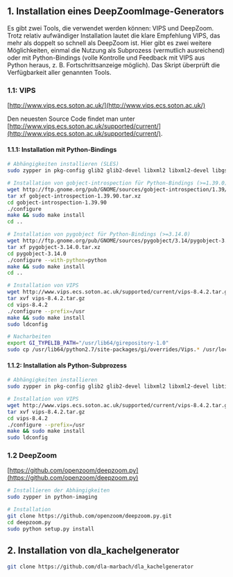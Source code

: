 ## 1. Installation eines DeepZoomImage-Generators

Es gibt zwei Tools, die verwendet werden können: VIPS und DeepZoom. Trotz relativ aufwändiger Installation lautet die klare Empfehlung VIPS, das mehr als doppelt so schnell als DeepZoom ist. Hier gibt es zwei weitere Möglichkeiten, einmal die Nutzung als Subprozess (vermutlich ausreichend) oder mit Python-Bindings (volle Kontrolle und Feedback mit VIPS aus Python heraus, z. B. Fortschrittsanzeige möglich). Das Skript überprüft die Verfügbarkeit aller genannten Tools.

### 1.1: VIPS

[http://www.vips.ecs.soton.ac.uk/](http://www.vips.ecs.soton.ac.uk/)

Den neuesten Source Code findet man unter [http://www.vips.ecs.soton.ac.uk/supported/current/](http://www.vips.ecs.soton.ac.uk/supported/current/).

#### 1.1.1: Installation mit Python-Bindings

```bash
# Abhängigkeiten installieren (SLES)
sudo zypper in pkg-config glib2 glib2-devel libxml2 libxml2-devel libgsf libgsf-devel libtiff-devel ImageMagick-devel python-devel python-cairo-devel cairo cairo-devel  libexif-devel libjpeg-turbo gettext-runtime libpng16-devel orc fftw3-devel pango-devel libpoppler-glib-devel librsvg-devel orc

# Installation von gobject-introspection für Python-Bindings (>=1.39.0)
wget http://ftp.gnome.org/pub/GNOME/sources/gobject-introspection/1.39/gobject-introspection-1.39.90.tar.xz
tar xf gobject-introspection-1.39.90.tar.xz
cd gobject-introspection-1.39.90
./configure
make && sudo make install
cd ..

# Installation von pygobject für Python-Bindings (>=3.14.0)
wget http://ftp.gnome.org/pub/GNOME/sources/pygobject/3.14/pygobject-3.14.0.tar.xz
tar xf pygobject-3.14.0.tar.xz
cd pygobject-3.14.0
./configure --with-python=python
make && sudo make install
cd ..

# Installation von VIPS
wget http://www.vips.ecs.soton.ac.uk/supported/current/vips-8.4.2.tar.gz
tar xvf vips-8.4.2.tar.gz
cd vips-8.4.2
./configure --prefix=/usr
make && sudo make install
sudo ldconfig

# Nacharbeiten
export GI_TYPELIB_PATH="/usr/lib64/girepository-1.0"
sudo cp /usr/lib64/python2.7/site-packages/gi/overrides/Vips.* /usr/local/lib64/python2.7/site-packages/gi/overrides
```

#### 1.1.2: Installation als Python-Subprozess

```bash
# Abhängigkeiten installieren
sudo zypper in pkg-config glib2 glib2-devel libxml2 libxml2-devel libtiff-devel ImageMagick-devel python-devel libexif-devel libjpeg-turbo libpng16-devel

# Installation von VIPS
wget http://www.vips.ecs.soton.ac.uk/supported/current/vips-8.4.2.tar.gz
tar xvf vips-8.4.2.tar.gz
cd vips-8.4.2
./configure --prefix=/usr
make && sudo make install
sudo ldconfig
```

### 1.2 DeepZoom

[https://github.com/openzoom/deepzoom.py](https://github.com/openzoom/deepzoom.py)

```bash
# Installieren der Abhängigkeiten
sudo zypper in python-imaging

# Installation
git clone https://github.com/openzoom/deepzoom.py.git
cd deepzoom.py
sudo python setup.py install
```

## 2. Installation von dla_kachelgenerator

```bash
git clone https://github.com/dla-marbach/dla_kachelgenerator
```